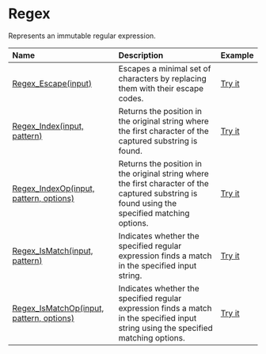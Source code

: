 # Regex

Represents an immutable regular expression.

| Name | Description | Example |
| :--- | :---------- | :------ |
| [Regex_Escape(input)](/regex-escape) | Escapes a minimal set of characters by replacing them with their escape codes. | [Try it]()|
| [Regex_Index(input, pattern)](/regex-index) | Returns the position in the original string where the first character of the captured substring is found. | [Try it]()|
| [Regex_IndexOp(input, pattern, options)](/regex-indexop) | Returns the position in the original string where the first character of the captured substring is found using the specified matching options. | [Try it]()|
| [Regex_IsMatch(input, pattern)](/regex-ismatch) | Indicates whether the specified regular expression finds a match in the specified input string. | [Try it]()|
| [Regex_IsMatchOp(input, pattern, options)](/regex-ismatchop) | Indicates whether the specified regular expression finds a match in the specified input string using the specified matching options. | [Try it]()|
